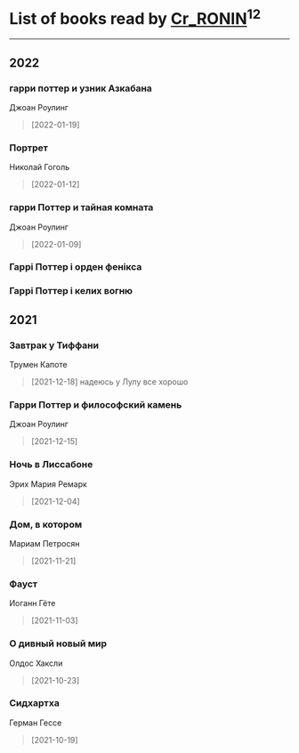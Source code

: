 # List of books read by [Cr_RONIN](https://plus.google.com/u/0/112090473416384685204/)<sup>12</sup>
---

## 2022

### гарри поттер и узник Азкабана
Джоан Роулинг
> [2022-01-19] 


### Портрет
Николай Гоголь
> [2022-01-12] 


### гарри Поттер и тайная комната
Джоан Роулинг
> [2022-01-09] 


### Гаррі Поттер і орден фенікса


### Гаррі Поттер і келих вогню



## 2021

### Завтрак у Тиффани
Трумен Капоте
> [2021-12-18] надеюсь у Лулу все хорошо


### Гарри Поттер и философский камень
Джоан Роулинг
> [2021-12-15] 


### Ночь в Лиссабоне
Эрих Мария Ремарк
> [2021-12-04] 


### Дом, в котором
Мариам Петросян
> [2021-11-21] 


### Фауст
Иоганн Гёте
> [2021-11-03] 


### О дивный новый мир
Олдос Хаксли
> [2021-10-23] 


### Сидхартха
Герман Гессе
> [2021-10-19] 



